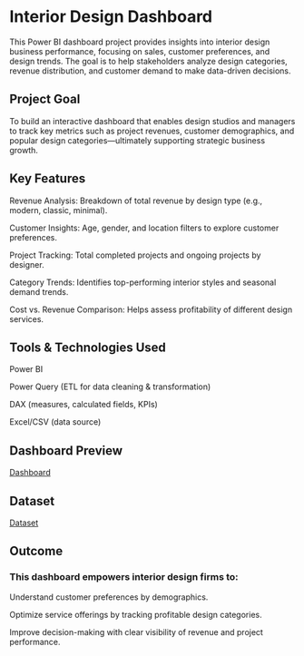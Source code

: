 # Interior Design Dashboard

This Power BI dashboard project provides insights into interior design business performance, focusing on sales, customer preferences, and design trends. The goal is to help stakeholders analyze design categories, revenue distribution, and customer demand to make data-driven decisions.

## Project Goal

To build an interactive dashboard that enables design studios and managers to track key metrics such as project revenues, customer demographics, and popular design categories—ultimately supporting strategic business growth.

## Key Features

Revenue Analysis: Breakdown of total revenue by design type (e.g., modern, classic, minimal).

Customer Insights: Age, gender, and location filters to explore customer preferences.

Project Tracking: Total completed projects and ongoing projects by designer.

Category Trends: Identifies top-performing interior styles and seasonal demand trends.

Cost vs. Revenue Comparison: Helps assess profitability of different design services.

## Tools & Technologies Used

Power BI

Power Query (ETL for data cleaning & transformation)

DAX (measures, calculated fields, KPIs)

Excel/CSV (data source)

## Dashboard Preview

<a href=https://github.com/akashj0322/Interior-Design-Dashboard/blob/main/Interior%20Design%20Dashboard%20Image.png>Dashboard </a>

## Dataset

<a href=https://github.com/akashj0322/Interior-Design-Dashboard/blob/main/customer_centric_interior_design_dataset.csv>Dataset </a>

## Outcome

### This dashboard empowers interior design firms to:

Understand customer preferences by demographics.

Optimize service offerings by tracking profitable design categories.

Improve decision-making with clear visibility of revenue and project performance.

